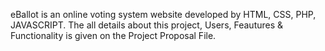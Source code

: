 eBallot is an online voting system website developed by HTML, CSS, PHP, JAVASCRIPT.
The all details about this project, Users, Feautures & Functionality is given on the Project Proposal File.
